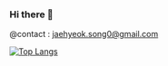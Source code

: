 ### Hi there 👋

@contact : jaehyeok.song0@gmail.com  

[![Top Langs](https://github-readme-stats.vercel.app/api/top-langs/?username=JaehyeokSong0&exclude_repo=KHU_DBProject&layout=compact)](https://github.com/anuraghazra/github-readme-stats)
